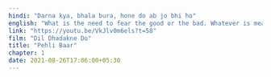 ```yaml
---
hindi: "Darna kya, bhala bura, hone do ab jo bhi ho"
english: "What is the need to fear the good or the bad. Whatever is meant to happen, let it happen."
link: "https://youtu.be/VkJlv0m6els?t=58"
film: "Dil Dhadakne Do"
title: "Pehli Baar"
chapter: 1
date: 2021-08-26T17:06:00+05:30
---
```



